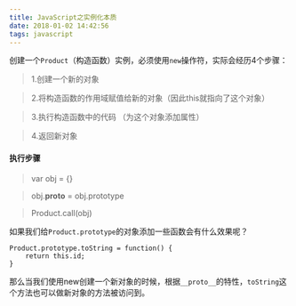 ```yaml
---
title: JavaScript之实例化本质
date: 2018-01-02 14:42:56
tags: javascript
---
```


创建一个`Product`（构造函数）实例，必须使用`new`操作符，实际会经历4个步骤：

> 1.创建一个新的对象 

> 2.将构造函数的作用域赋值给新的对象（因此this就指向了这个对象）

> 3.执行构造函数中的代码 （为这个对象添加属性）

> 4.返回新对象


#### 执行步骤

> var obj = {}

> obj.__proto__ = obj.prototype

> Product.call(obj)


如果我们给`Product.prototype`的对象添加一些函数会有什么效果呢？

```
Product.prototype.toString = function() {
    return this.id;
}
```
那么当我们使用new创建一个新对象的时候，根据`__proto__`的特性，`toString`这个方法也可以做新对象的方法被访问到。
